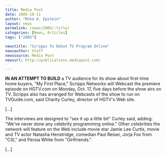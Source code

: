 ```yaml
---
title: Media Post
date: 2005-10-11
author: "Mika A. Epstein"
layout: news
permalink: /news/2005/:title/
categories: [News, Articles]
tags: ["2005"]

newstitle: "Scripps To Debut TV Program Online"
newsauthor: Staff
newssource: Media Post
newsurl: http://publications.mediapost.com/

---
```

**IN AN ATTEMPT TO BUILD** a TV audience for its show about first-time home buyers, "My First Place," Scripps Networks will Webcast the premiere episode on HGTV.com on Monday, Oct. 17, five days before the show airs on TV. Scripps also has arranged for Webcasts of the show to run on TVGuide.com, said Charity Curley, director of HGTV's Web site.

[...]

The interviews are designed to "sex it up a little bit" Curley said, adding: "We've never done any celebrity programming online." Other celebrities the network will feature on the Web include movie star Jamie Lee Curtis, movie and TV actor Natasha Henstridge, comedian Paul Reiser, Jorja Fox from "CSI," and Persia White from "Girlfriends."

[...]

